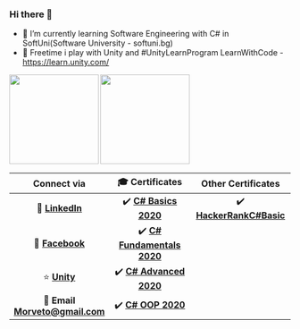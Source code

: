 ### Hi there 👋



 
- :school: I’m currently learning Software Engineering with C# in SoftUni(Software University - softuni.bg)
- :mount_fuji: Freetime  i play with Unity and #UnityLearnProgram
 LearnWithCode - https://learn.unity.com/

<div>
<img height="160" align="left" src="https://github-readme-stats.vercel.app/api?username=RadoslavDimitrov&count_private=true&show_icons=true&theme=tokyonight" />
 </div>

<div>
  <img height="160" src="https://github-readme-stats.vercel.app/api/top-langs/?username=RadoslavDimitrov&count_private=true&layout=compact&theme=tokyonight" />
</div>

| Connect via | 🎓 Certificates | Other Certificates|
| :-: | :-: | :-: |
| 💼 [**LinkedIn**](https://www.linkedin.com/in/radoslav-dimitrov-3678b4165/)|:heavy_check_mark: [**C# Basics 2020**](https://softuni.bg/certificates/details/78221/047406c0)|:heavy_check_mark: [**HackerRankC#Basic**](https://www.hackerrank.com/certificates/2e349f1da5a9)|
| 👀 [**Facebook**](https://www.facebook.com/radoslav.dimitrov.9066)|  :heavy_check_mark: [**C# Fundamentals 2020**](https://softuni.bg/certificates/details/86215/9695c667)|
| :star: [**Unity**](https://learn.unity.com/u/rado-dimi)| :heavy_check_mark: [**C# Advanced 2020**](https://softuni.bg/certificates/details/90289/0449e268)|
| :e-mail: **Email <br/> Morveto@gmail.com**|:heavy_check_mark: [**C# OOP 2020**](https://softuni.bg/certificates/details/95747/36a1f598)|

<!--
**RadoslavDimitrov/RadoslavDimitrov** is a ✨ _special_ ✨ repository because its `README.md` (this file) appears on your GitHub profile.

